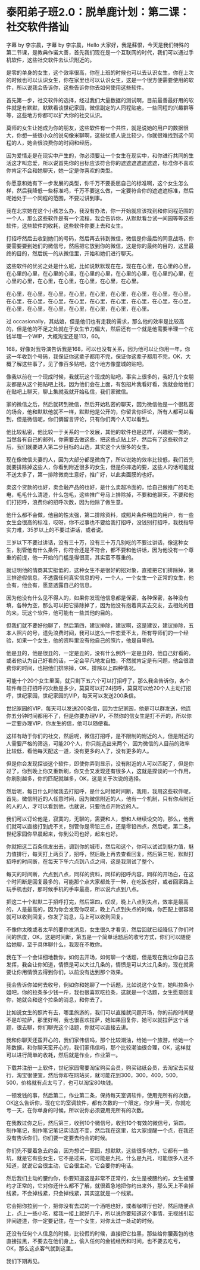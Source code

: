 # 泰阳弟子班2.0：脱单鹿计划：第二课：社交软件搭讪

字幕 by 李宗晨，字幕 by 李宗晨，Hello 大家好，我是蘇恨，今天是我们特殊的第二节课，是教典作诺大善，首先我们现在是一个互联网的时代，我们可以通过手机软件，这些社交软件去认识附近的。

是零的单身的女生，这个效率很高，你在上班的时候也可以去认识女生，你在上次的时候也可以认识女生，你在家里也可以认识女生，这是一个很方便需要使用的软件，所以说我会告诉你，这些告诉你你去如何使用这些软件。

首先第一步，社交软件的选择，经过我们大量数据的测试啊，目前最善最好用的软件就是有默默，默默看谈世纪家园，微信副定的人同程贴疤，一些同程的兴趣群等等，这些地方你都可以扩大你的社交认识。

莫师的女生让她成为你的朋友，这些软件有一个共性，就是说她的用户的数据很大，你想一些很小众的说句像米聊啊，这些优惑人说比较少，你就很难找到这个同程的人，她会很浪费你的时间和经历。

因为爱情走是在现实中产生的，你必须要让一个女生在现实中，和你进行共同的生活这才叫恋爱，所以说首先你的目标应该符合你的遮遮遮遮遮遮遮，标准你不喜欢你肯定不会和她聊天，她一定是你喜欢的类型。

你愿意和她有下一步发展的类型，你千万不要委屈自己的标准啊，这个女生怎么样，然后我降低一些标准吗，千万不要这么做，一定要符合你的遮遮遮标准，然后呢她处于一个同程的范围，不要过讲到事。

我在北京她在这个小孩怎么办，我没有办法，你一开始就应该找到和你同程范围的一个人，那么这些软件是有一个流程，我会告诉你，从默默看台试一间园等等这些软件，这些软件的收耗，这些软件你要上去和女生。

打招呼然后去收到她们的号码，然后再去转到微信，微信是你最后的同意战场，你要需要要到她们的微信号，然后把它放到你的微信，这是你的最终的目的，这里最终的目的，然后统一的从微信里，开始和她们进行聊天。

这些软件的优劣之处是什么呢，比如说默默现在在，现在在心里，在心里的心里，在心里的心里，在心里的心里，在心里的心里，在心里的心里，在心里的心里，在心里的心里，在心里，在心里，在心里，在心里，在心里。

在心里，在心里，在心里，在心里，在心里，在心里，在心里，在心里，在心里，在心里，在心里，在心里，在心里，在心里，在心里，在心里，在心里，在心里，在心里，在心里，在心里，在心里，在心里，在心里，在心里。

过 occasionally，其姑娘，但是他们也有走我的需求，那么他的效率是比较高的，但是他的不足之处就在于女生节力偏大，然后还有一个就是他需要半理一个花钱半理一个WIP，大概淘宝还是113，60。

168，好像对我导演告诉我是168，可以也没有关系，因为他可以让你用一年，你这一年收到个号码，我保证你这辈子都用不完，保证你这辈子都用不完，OK，大概了解这些事了，见了像百多贴吧，这个地方像童城的贴吧。

像我以前在一个现成时候，我就玩这个现成的贴吧，事实上很多的，我好几个女朋友都是从这个把贴吧上找，因为他们会在上面，有包招片我看好看，我就会给他们在贴吧上聊天，聊上集就我就开始私信，我们家微信。

家的微信之后，然后就转到微信，然后开始私密的聊天，因为微信他是一个很私密的场合，他和默默他就不一样，默默他是公开的，你留言你评论，所有人都可以看到，但是微信呢，你们俩留言评论，只有你们两个人可以看到。

他比较私密，他比较一于关系的一个发展，其他的软件也是这样，兴趣权一类的，当然各有自己的邮列，你需要去做这些，把这些点贴上好，然后有了这些软件之后，我们就要进入第二步目标的山选，其实这个大很多的女生。

现在像微信夫妻的人，因为大部分都是微商了，所以说她的效率比较低，我们首先就要排除掉这些人，你看到附近很多的女生，但是你摔选的要，这些人的话可能就不送太多了，第一排除微商生意好，推广好，以此卖面膜的也好。

卖这个贷款的也好，卖金融产品的也好，是什么卖超冷面的，给自己做推广的毛毛电，毛毛什么清迹，什么包毛，这些推广号马上排除掉，不要和他聊天，不要和他们打招呼，浪费你的招呼次数，因为他除了做生意。

他什么都不会做，他目的性太强，第二排除资料，或照片条件明显的用户，有一些女生会很高的标准，哎呀，你不过事也不要给我打招呼，没钱别打招呼，我找指导实力难，35岁以上的不要过讲话，或者说。

三岁以下不要过讲话，没有三十万，没有三十万几别吃的不要过讲话，像这种女生，别管他有什么条件，你符合还是不符合，都不要和他讲话，因为他没有一个尊重的前提，他一开始的门槛是得很高，其实蛮不尊重的。

就证明他的情商其实挺低的，这种女生不是很好的招对象，直接把它们排除掉，第三排途假信息，不透露任何真实信息的号，一个人，一个女生一个正常的女生，他会有，他会有，愿意透露自己的信息。

因为他没有什么见不得人的，如果你发现他信息都是保密，各种保密，各种没有填，各种为空，那么可以把它排除掉了，因为他没有抱着真实去交友，去相处的目的来，玩这个软件，他可能有一些其他的目的。

但我们就不要好他聊了，然后第四，建议排除，建议啊，这是建议，建议排除，五本人照片的号，遗免浪费时间，我可以这么一件恋爱不太，所有导师们的一个经验，如果一个女生，他的资料里没有他自己的照片，他是自卑的。

他是丑的，他是很丑的，一定是丑的，没有什么例外一定是丑的，他自己好看的，或者他认为自己好看的话，一定会平凡地发自拍，不然就肯定是有问题，他会很浪费你的时间，也把他们排除掉，OK，排除以上四种情况。

可能十个20个女生里面，就只剩下五六个可以打招呼了，那么我会告诉你，各个软件每日打招呼的次数是多少，莫莫可以打24招呼，莫莫可以给20个人主动打招呼，世纪家园，世纪家园的VIP，每天可以发送200条信。

世纪家园的VIP，每天可以发送200条信，因为世纪家园，他是可以群发送，他连你五分钟时间都用不了，但是你要办理VIP，不然你的信女生是打不开的，所以你一定要办理VIP，你发生的信，他可以随便看。

这样有助于你们的社交，然后呢，微信打招呼，是不限制的附近的人，但是附近的人需要严格的筛选，可能20个人，你只能选出来两个，因为微信的人目前的效率比较低，看他每天配这一道，没有更多的人了，没有更多的人。

但是你会发现探谈这个软件，即使你弄到显示，没有附近的人可以匹配了，但是你过了，你到晚上你又重新刷，你又会又发现还有很多人，这就是探谈的一个作用，你刷别越多，你的匹配就越多，OK，这是关于次说的选择。

然后呢，每日什么时候我去打招呼，是什么时候时间断，我用，我用这些软件呢，首先，微信附近的人任意时间，因为微信附近的人，他有一个机制，只有你点附近的人的人，才可以看到他，也就说，只要他点开附近的人。

我们可以订论他是，寂寞的，无聊的，需要和人，想和人继续设交的，那么，他我们就可以直接打到虎不关，别管你是零铅三点，还是零铅四点，然后呢，第二条，世纪家园你早晨起来，你到公司也好，起来也好。

你就把这二百条信发出去，调到你的城市，然后和这个，你可以试试到魅力值，魅力值排行，每天打上两页了，招呼，然后晚上再去查看回复，然后第三呢，默默打招呼的时间断，在每天下午六点到八点之间，这是我测试了整个。

每天的时间断，六点到八点，同样的资料，同样的招呼内容，同样的开场白，在这个时间断是回复最多的，可能那个点大家都处于一种，在吃饭也好，或者回家路上玩手机也好，那时候手机的手率最高，所以说六点到八点。

把这二十个默默二手招呼打完，然后第四，叹叹，晚上八点到失点，效率是最高的，人是最高的，因为你会发现你叹叹，晚上八点到失点的时候，你匹配上很容易就可以收到回复，你发了消息，马上可以收到回复。

不像你太晚或者太早的要你发消息，女生很久才看见，然后回就已经降低了你们时间的热度，OK，这是时间断，第五是一个简单话题后的收号方式，你们可以随便给她聊，至于具体聊什么，我现在不教你。

我在下一个会详细地教你，如何去开场，如何聊一个话题，但是现在我让你自己去发挥，我会让你知道，情愤是可以大过几条的，情愤是可以大过几条的，现在就需要让你用情愤去得到你们，以前没有达到那个效果。

我会告诉你如何去收号，例如你和她聊了一个话题，比如说这个女生，她叫拉条小姐吧，你的拉条多少钱一斤，我也很喜欢吃拉条，这就是一个话题，女生愿意回复你，她就会和这个拉条的消息，和你去了。

比如说女生的照片有去，哪里旅游的，我们可以直接就问题开场，你的前段时间是不是却拉萨，那里好啊，我也很喜欢拉萨，她如果回复你，她可以就拉萨这个话题，很去聊，你们聊完这个话题，你就可以直接去讲。

我和你聊天还蛮开心的，我们家伟信吗，那个比较潮油，给她一个旅游，给她一个陈数据，和你聊天蛮开心的，我们家伟信吗，那个比较潮油很合理，OK，这样就可以进行简单的收耗，然后就是作业，作业第一。

下载并注册一上软件，世纪家园需要淘宝购买会员，购买钻纸会员，去淘宝去买就行，淘宝很便宜，然后你却在网站买，就可能花到300，300，400，500，500，价格就有点太亏了，也可以淘宝80块钱。

一顿发钱的事，然后第二，作业第二条，保持每天室调软件，使用完所有的次数，OK这么告诉你，现在它的室调软件，都有次数的一个限定，你少用一天，你就吃亏一天，在你单身的时候，所以说你必须要用完所有的次数。

在我教过你之后，然后第三，收到10个微信号，收到10个有效的微信号，第四，制作笔记，制作笔记笔记实话连不变，然后我在这里，给大家提醒一个点，在我还没有告诉你们，你们要一定要去约会的时候。

你们先不要着急去约会，因为想试一家园，想默默，这些很多地方，它都有一些坑，就是它有些女生，它不是过来，它可能是九托，什么是九托，可能很多人还不知道，就说它会很主动，它会很主动，它会要你的电话。

然后我们主动的腰约你，你要知道这是非常不正常的，女生是被腰约的，女生被腰约才正常的，它对你还什么都不了解，就很着急地把你约出来外，那么天上不会掉线紧，不会掉线紧，只会掉线紧，其实这就是一个线紧。

它会把你拉到一个，把你没有去过的一个酒吧也好，或者咖啡厅也好，然后随便点上，点上一些小吃，接我一接上就好几千，所以说你要知道这个事情，无视线引起非间迹道，你一定要记住，在一个女生，对你太过一处动的时候。

还没有任何个人信息的时候，比较假的时候，直接把它拉黑，那些给你腰轰包的也直接拉黑，不要去在他们身上，偷入任何的金钱经历和时间，也不要去吃亏，OK，那么这点客气就到这里。

我们下期再见。